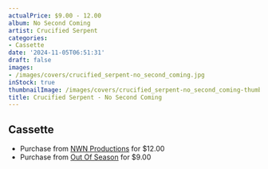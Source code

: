 ```yaml
---
actualPrice: $9.00 - 12.00
album: No Second Coming
artist: Crucified Serpent
categories:
- Cassette
date: '2024-11-05T06:51:31'
draft: false
images:
- /images/covers/crucified_serpent-no_second_coming.jpg
inStock: true
thumbnailImage: /images/covers/crucified_serpent-no_second_coming-thumb.jpg
title: Crucified Serpent - No Second Coming
---
```


## Cassette
* Purchase from [NWN Productions](http://shop.nwnprod.com/index.php?route=product/product&path=73&product_id=44418&sort=pd.name&order=ASC) for $12.00
* Purchase from [Out Of Season](https://www.outofseasonlabel.com/products/crucified-serpent-no-second-coming-cassette-tape-lim-75) for $9.00
